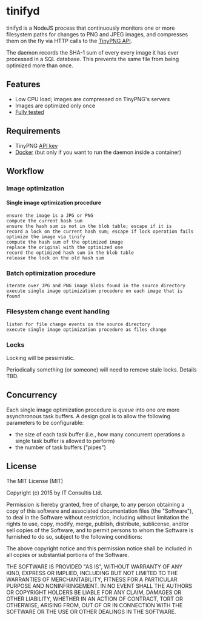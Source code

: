 # tinifyd

tinifyd is a NodeJS process that continuously monitors one or more
filesystem paths for changes to PNG and JPEG images, and compresses them on
the fly via HTTP calls to the [TinyPNG API](https://tinypng.com/developers/reference).

The daemon records the SHA-1 sum of every every image it has ever processed
in a SQL database. This prevents the same file from being optimized more
than once.


## Features

- Low CPU load; images are compressed on TinyPNG's servers
- Images are optimized only once
- [Fully tested](./src/tests)


## Requirements

- TinyPNG [API key](https://tinypng.com/developers)
- [Docker](http://www.docker.com/) (but only if you want to run the daemon inside a container)


## Workflow

### Image optimization

#### Single image optimization procedure
```
ensure the image is a JPG or PNG
compute the current hash sum
ensure the hash sum is not in the blob table; escape if it is
record a lock on the current hash sum; escape if lock operation fails
optimize the image via tinify
compute the hash sum of the optimized image
replace the original with the optimized one
record the optimized hash sum in the blob table
release the lock on the old hash sum
```

### Batch optimization procedure
```
iterate over JPG and PNG image blobs found in the source directory
execute single image optimization procedure on each image that is found
```

### Filesystem change event handling
```
listen for file change events on the source directory
execute single image optimization procedure as files change
```

### Locks

Locking will be pessimistic.

Periodically something (or someone) will need to remove stale locks.
Details TBD.

## Concurrency

Each single image optimization procedure is *queue* into one ore more
asynchronous task buffers. A design goal is to allow the following parameters
to be configurable:

- the size of each task buffer (i.e., how many concurrent operations a single
  task buffer is allowed to perform)
- the number of task buffers ("pipes")


## License

The MIT License (MIT)

Copyright (c) 2015 by IT Consultis Ltd.

Permission is hereby granted, free of charge, to any person obtaining a
copy of this software and associated documentation files (the "Software"),
to deal in the Software without restriction, including without limitation
the rights to use, copy, modify, merge, publish, distribute, sublicense,
and/or sell copies of the Software, and to permit persons to whom the
Software is furnished to do so, subject to the following conditions:

The above copyright notice and this permission notice shall be included in
all copies or substantial portions of the Software.

THE SOFTWARE IS PROVIDED "AS IS", WITHOUT WARRANTY OF ANY KIND, EXPRESS OR
IMPLIED, INCLUDING BUT NOT LIMITED TO THE WARRANTIES OF MERCHANTABILITY,
FITNESS FOR A PARTICULAR PURPOSE AND NONINFRINGEMENT. IN NO EVENT SHALL THE
AUTHORS OR COPYRIGHT HOLDERS BE LIABLE FOR ANY CLAIM, DAMAGES OR OTHER
LIABILITY, WHETHER IN AN ACTION OF CONTRACT, TORT OR OTHERWISE, ARISING
FROM, OUT OF OR IN CONNECTION WITH THE SOFTWARE OR THE USE OR OTHER DEALINGS
IN THE SOFTWARE.
